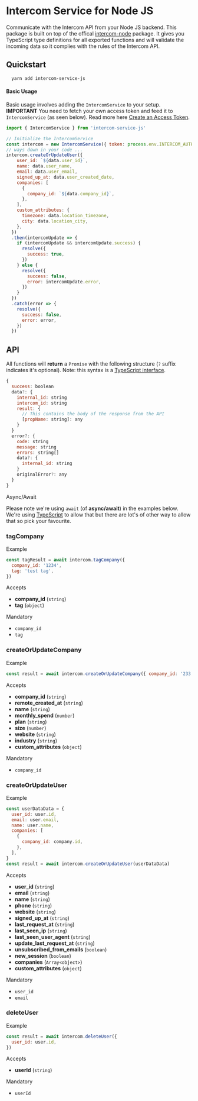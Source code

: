 # Intercom Service for Node JS

Communicate with the Intercom API from your Node JS backend. This package is built on top of the offical [intercom-node](https://github.com/intercom/intercom-node) package. It gives you TypeScript type definitions for all exported functions and will validate the incoming data so it complies with the rules of the Intercom API.

## Quickstart

```shell
  yarn add intercom-service-js
```

#### Basic Usage
Basic usage involves adding the `IntercomService` to your setup. **IMPORTANT** You need to fetch your own access token and feed it to `IntercomService` (as seen below). Read more here [Create an Access Token](https://developers.intercom.com/docs/personal-access-tokens).

```js
import { IntercomService } from 'intercom-service-js'

// Initialize the IntercomService
const intercom = new IntercomService({ token: process.env.INTERCOM_AUTH_TOKEN })
// ways down in your code ...
intercom.createOrUpdateUser({
    user_id: `${data.user_id}`,
    name: data.user_name,
    email: data.user_email,
    signed_up_at: data.user_created_date,
    companies: [
      {
        company_id: `${data.company_id}`,
      },
    ],
    custom_attributes: {
      timezone: data.location_timezone,
      city: data.location_city,
    },
  })
  .then(intercomUpdate => {
    if (intercomUpdate && intercomUpdate.success) {
      resolve({
        success: true,
      })
    } else {
      resolve({
        success: false,
        error: intercomUpdate.error,
      })
    }
  })
  .catch(error => {
    resolve({
      success: false,
      error: error,
    })
  })
```

## API

All functions will **return** a `Promise` with the following structure (`?` suffix indicates it's optional). Note: this syntax is a [TypeScript interface](https://www.typescriptlang.org/docs/handbook/interfaces.html).

```js
{
  success: boolean
  data?: {
    internal_id: string
    intercom_id: string
    result: {
      // This contains the body of the response from the API
      [propName: string]: any
    }
  }
  error?: {
    code: string
    message: string
    errors: string[]
    data?: {
      internal_id: string
    }
    originalError?: any
  }
}
```

Async/Await

Please note we're using `await` (of **async/await**) in the examples below. We're using [TypeScript](https://www.typescriptlang.org) to allow that but there are lot's of other way to allow that so pick your favourite.

### tagCompany

Example

```js
const tagResult = await intercom.tagCompany({
  company_id: '1234',
  tag: 'test tag',
})
```

Accepts

- **company_id** (`string`)
- **tag** (`object`)

Mandatory

- `company_id`
- `tag`

### createOrUpdateCompany

Example

```js
const result = await intercom.createOrUpdateCompany({ company_id: '233' })
```

Accepts

- **company_id** (`string`)
- **remote_created_at** (`string`)
- **name** (`string`)
- **monthly_spend** (`number`)
- **plan** (`string`)
- **size** (`number`)
- **website** (`string`)
- **industry** (`string`)
- **custom_attributes** (`object`)

Mandatory

- `company_id`

### createOrUpdateUser

Example

```js
const userDataData = {
  user_id: user.id,
  email: user.email,
  name: user.name,
  companies: [
    {
      company_id: company.id,
    },
  ],
}
const result = await intercom.createOrUpdateUser(userDataData)
```

Accepts

- **user_id** (`string`)
- **email** (`string`)
- **name** (`string`)
- **phone** (`string`)
- **website** (`string`)
- **signed_up_at** (`string`)
- **last_request_at** (`string`)
- **last_seen_ip** (`string`)
- **last_seen_user_agent** (`string`)
- **update_last_request_at** (`string`)
- **unsubscribed_from_emails** (`boolean`)
- **new_session** (`boolean`)
- **companies** (`Array<object>`)
- **custom_attributes** (`object`)

Mandatory

- `user_id`
- `email`

### deleteUser

Example

```js
const result = await intercom.deleteUser({
  user_id: user.id,
})
```

Accepts

- **userId** (`string`)

Mandatory

- `userId`
